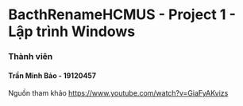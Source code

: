 # BacthRenameHCMUS - Project 1 - Lập trình Windows
### Thành viên
#### Trần Minh Bảo - 19120457
Nguồn tham khảo
https://www.youtube.com/watch?v=GiaFyAKvizs
